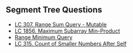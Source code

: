 ## Segment Tree Questions
 
  - <a href = "https://leetcode.com/problems/range-sum-query-mutable/description/" > LC 307. Range Sum Query - Mutable</a>
  - <a href = "https://leetcode.com/problems/maximum-subarray-min-product/description/" >LC 1856. Maximum Subarray Min-Product </a>
  - <a href = "https://www.geeksforgeeks.org/problems/range-minimum-query/1?itm_source=geeksforgeeks&itm_medium=article&itm_campaign=bottom_sticky_on_article" >Range Minimum Query</a>
  - <a href = "https://leetcode.com/problems/count-of-smaller-numbers-after-self/description/" > LC 315. Count of Smaller Numbers After Self</a>
